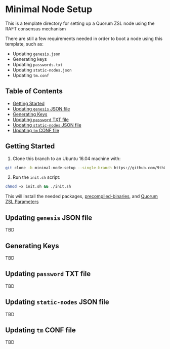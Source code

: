 # Minimal Node Setup

This is a template directory for setting up a Quorum ZSL node using the RAFT consensus mechanism

There are still a few requirements needed in order to boot a node using this template, such as:

- Updating `genesis.json`
- Generating keys
- Updating `passwords.txt`
- Updating `static-nodes.json`
- Updating `tm.conf`

## Table of Contents

- [Getting Started](#getting-started)
- [Updating `genesis` JSON file](#updating-genesis-json-file)
- [Generating Keys](#generating-keys)
- [Updating `password` TXT file](#updating-password-txt-file)
- [Updating `static-nodes` JSON file](#updating-static-nodes-json-file)
- [Updating `tm` CONF file](#updating-tm-conf-file)

## Getting Started

1. Clone this branch to an Ubuntu 16.04 machine with:

```bash
git clone -b minimal-node-setup --single-branch https://github.com/9thGear/zsl-deploy.git
```

2. Run the `init.sh` script:

```bash
chmod +x init.sh && ./init.sh
```

This will install the needed packages, [precompiled-binaries](https://github.com/9thGear/zsl-deploy/releases/tag/binaries-v0.1.6), and [Quorum ZSL Parameters](https://github.com/jpmorganchase/zsl-q-params/releases/tag/v0.3)

## Updating `genesis` JSON file

TBD

## Generating Keys

TBD

## Updating `password` TXT file

TBD

## Updating `static-nodes` JSON file

TBD

## Updating `tm` CONF file

TBD
